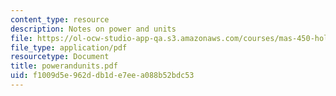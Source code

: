 ```yaml
---
content_type: resource
description: Notes on power and units
file: https://ol-ocw-studio-app-qa.s3.amazonaws.com/courses/mas-450-holographic-imaging-spring-2003/f1009d5e962ddb1de7eea088b52bdc53_powerandunits.pdf
file_type: application/pdf
resourcetype: Document
title: powerandunits.pdf
uid: f1009d5e-962d-db1d-e7ee-a088b52bdc53
---
```

